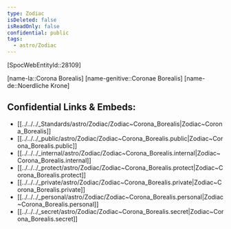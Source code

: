```yaml
---
type: Zodiac
isDeleted: false
isReadOnly: false
confidential: public
tags:
  - astro/Zodiac
---
```

[SpocWebEntityId::28109]



[name-la::Corona Borealis]
[name-genitive::Coronae Borealis]
[name-de::Noerdliche Krone]


## Confidential Links & Embeds: 
- [[../../../_Standards/astro/Zodiac/Zodiac~Corona_Borealis|Zodiac~Corona_Borealis]] 
- [[../../../_public/astro/Zodiac/Zodiac~Corona_Borealis.public|Zodiac~Corona_Borealis.public]] 
- [[../../../_internal/astro/Zodiac/Zodiac~Corona_Borealis.internal|Zodiac~Corona_Borealis.internal]] 
- [[../../../_protect/astro/Zodiac/Zodiac~Corona_Borealis.protect|Zodiac~Corona_Borealis.protect]] 
- [[../../../_private/astro/Zodiac/Zodiac~Corona_Borealis.private|Zodiac~Corona_Borealis.private]] 
- [[../../../_personal/astro/Zodiac/Zodiac~Corona_Borealis.personal|Zodiac~Corona_Borealis.personal]] 
- [[../../../_secret/astro/Zodiac/Zodiac~Corona_Borealis.secret|Zodiac~Corona_Borealis.secret]] 
